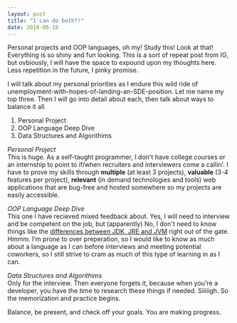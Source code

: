 ```yaml
---
layout: post
title: "I can do both?!"
date: 2018-06-10
---
```


Personal projects and OOP languages, oh my!
Study this! Look at that! Everything is so shiny and fun looking. This is a sort of repeat post from IG, 
but ovbiously, I will have the space to expound upon my thoughts here. Less repetition in the future, I pinky promise.

I will talk about my personal priorities as I endure this wild ride of unemployment-with-hopes-of-landing-an-SDE-position.
Let me name my top three. Then I will go into detail about each, then talk about ways to balance it all.

1. Personal Project
2. OOP Language Deep Dive
3. Data Structures and Algorithims

<em>Personal Project</em><br/>
This is huge. As a self-taught programmer, I don't have college courses or an internship to point to if/when recruiters and 
interviewers come a callin'. I have to prove my skills through <strong>multiple</strong> (at least 3 projects), 
<strong>valuable</strong> (3-4 features per project), <strong>relevant</strong> (in demand technologies and tools) web 
applications that are bug-free and hosted somewhere so my projects are easily accessible.<br/>

<em>OOP Language Deep Dive</em><br/>
This one I have recieved mixed feedback about. Yes, I will need to interview and be competent on the job, but (apparently) No,
I don't need to know things like the <a href="https://www.geeksforgeeks.org/differences-jdk-jre-jvm/">differences between JDK, 
JRE and JVM</a> right out of the gate. Hmmm. I'm prone to over preperation, so I would like to know as much about a language 
as I can before interviews and meeting potential coworkers, so I still strive to cram as much of this type of learning in as
I can.<br/>

<em>Data Structures and Algorithims</em><br/>
Only for the interview. Then everyone forgets it, because when you're a developer, you have the time to research these things if needed. Siiiiigh. So the memorization and practice begins.<br/>

Balance, be present, and check off your goals.
You are making progress.
